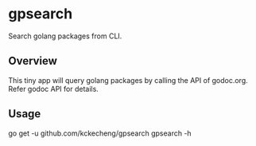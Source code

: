 gpsearch
=========

Search golang packages from CLI.

Overview
---------

This tiny app will query golang packages by calling the API of godoc.org. Refer godoc API for details.

Usage
-------

  go get -u github.com/kckecheng/gpsearch
  gpsearch -h

